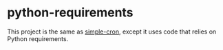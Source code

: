 # python-requirements

This project is the same as [simple-cron]('../simple-cron/'), except it uses code that relies on Python requirements.
